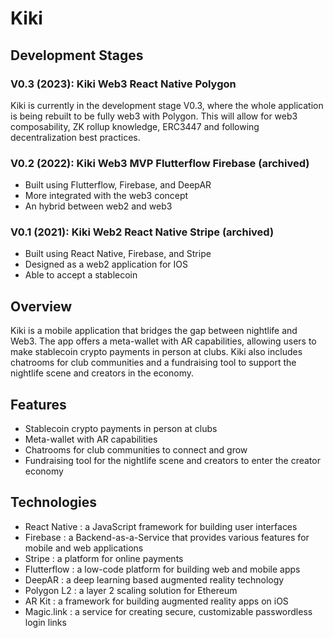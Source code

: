 # Kiki 

## Development Stages

### V0.3 (2023): Kiki Web3 React Native Polygon

Kiki is currently in the development stage V0.3, where the whole application is being rebuilt to be fully web3 with Polygon. This will allow for web3 composability, ZK rollup knowledge, ERC3447 and following decentralization best practices.

### V0.2 (2022): Kiki Web3 MVP Flutterflow Firebase (archived)

-   Built using Flutterflow, Firebase, and DeepAR
-   More integrated with the web3 concept
-   An hybrid between web2 and web3

### V0.1 (2021): Kiki Web2 React Native Stripe (archived)

-   Built using React Native, Firebase, and Stripe
-   Designed as a web2 application for IOS
-   Able to accept a stablecoin

## Overview

Kiki is a mobile application that bridges the gap between nightlife and Web3. The app offers a meta-wallet with AR capabilities, allowing users to make stablecoin crypto payments in person at clubs. Kiki also includes chatrooms for club communities and a fundraising tool to support the nightlife scene and creators in the economy.

## Features

-   Stablecoin crypto payments in person at clubs
-   Meta-wallet with AR capabilities
-   Chatrooms for club communities to connect and grow
-   Fundraising tool for the nightlife scene and creators to enter the creator economy

## Technologies

-   React Native : a JavaScript framework for building user interfaces
-   Firebase : a Backend-as-a-Service that provides various features for mobile and web applications
-   Stripe : a platform for online payments
-   Flutterflow : a low-code platform for building web and mobile apps
-   DeepAR : a deep learning based augmented reality technology
-   Polygon L2 : a layer 2 scaling solution for Ethereum
-   AR Kit : a framework for building augmented reality apps on iOS
-   Magic.link : a service for creating secure, customizable passwordless login links

          
